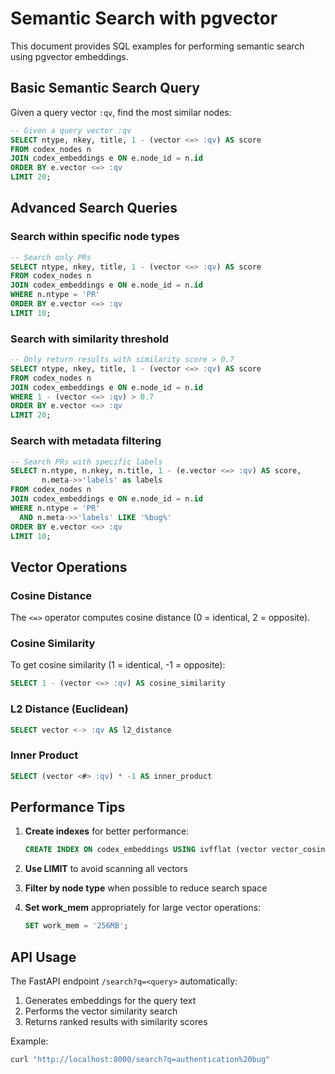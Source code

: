 # Semantic Search with pgvector

This document provides SQL examples for performing semantic search using pgvector embeddings.

## Basic Semantic Search Query

Given a query vector `:qv`, find the most similar nodes:

```sql
-- Given a query vector :qv
SELECT ntype, nkey, title, 1 - (vector <=> :qv) AS score
FROM codex_nodes n
JOIN codex_embeddings e ON e.node_id = n.id
ORDER BY e.vector <=> :qv
LIMIT 20;
```

## Advanced Search Queries

### Search within specific node types

```sql
-- Search only PRs
SELECT ntype, nkey, title, 1 - (vector <=> :qv) AS score
FROM codex_nodes n
JOIN codex_embeddings e ON e.node_id = n.id
WHERE n.ntype = 'PR'
ORDER BY e.vector <=> :qv
LIMIT 10;
```

### Search with similarity threshold

```sql
-- Only return results with similarity score > 0.7
SELECT ntype, nkey, title, 1 - (vector <=> :qv) AS score
FROM codex_nodes n
JOIN codex_embeddings e ON e.node_id = n.id
WHERE 1 - (vector <=> :qv) > 0.7
ORDER BY e.vector <=> :qv
LIMIT 20;
```

### Search with metadata filtering

```sql
-- Search PRs with specific labels
SELECT n.ntype, n.nkey, n.title, 1 - (e.vector <=> :qv) AS score,
       n.meta->>'labels' as labels
FROM codex_nodes n
JOIN codex_embeddings e ON e.node_id = n.id
WHERE n.ntype = 'PR' 
  AND n.meta->>'labels' LIKE '%bug%'
ORDER BY e.vector <=> :qv
LIMIT 10;
```

## Vector Operations

### Cosine Distance
The `<=>` operator computes cosine distance (0 = identical, 2 = opposite).

### Cosine Similarity
To get cosine similarity (1 = identical, -1 = opposite):
```sql
SELECT 1 - (vector <=> :qv) AS cosine_similarity
```

### L2 Distance (Euclidean)
```sql
SELECT vector <-> :qv AS l2_distance
```

### Inner Product
```sql
SELECT (vector <#> :qv) * -1 AS inner_product
```

## Performance Tips

1. **Create indexes** for better performance:
   ```sql
   CREATE INDEX ON codex_embeddings USING ivfflat (vector vector_cosine_ops) WITH (lists = 100);
   ```

2. **Use LIMIT** to avoid scanning all vectors

3. **Filter by node type** when possible to reduce search space

4. **Set work_mem** appropriately for large vector operations:
   ```sql
   SET work_mem = '256MB';
   ```

## API Usage

The FastAPI endpoint `/search?q=<query>` automatically:
1. Generates embeddings for the query text
2. Performs the vector similarity search
3. Returns ranked results with similarity scores

Example:
```bash
curl "http://localhost:8000/search?q=authentication%20bug"
```